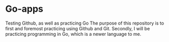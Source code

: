# Go-apps
Testing Github, as well as practicing Go
The purpose of this repository is to first and foremost practicing using Github and Git. Secondly, I will be practicing programming in Go, which is a newer language to me.
